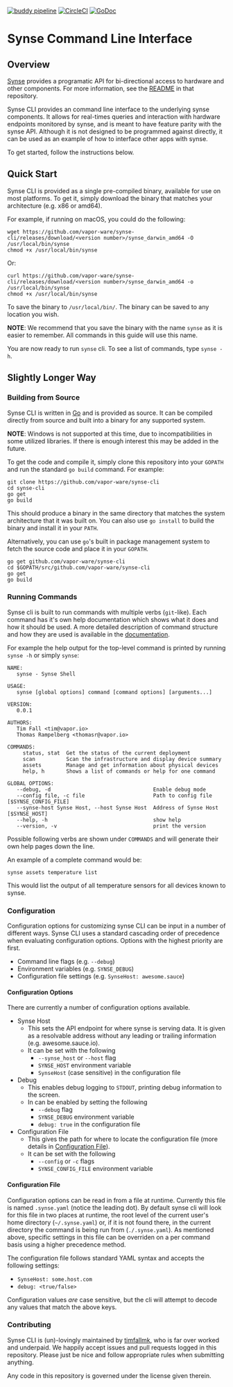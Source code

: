 [![buddy pipeline](https://app.buddy.works/timfall/synse-cli/pipelines/pipeline/50439/badge.svg?token=3ae6c804af4fdb5947b58ba1c544c232bf8d28f6e6d2b07321added2d1cc0bad "buddy pipeline")](https://app.buddy.works/timfall/synse-cli/pipelines/pipeline/50439)
[![CircleCI](https://circleci.com/gh/vapor-ware/synse-cli.svg?style=shield&circle-token=7e11598b349e1d280c7cd78517ababef0f837bc3)](https://circleci.com/gh/vapor-ware/vesh)
[![GoDoc](https://godoc.org/github.com/vapor-ware/synse-cli?status.svg)](http://godoc.org/github.com/vapor-ware/synse-cli)

# Synse Command Line Interface

## Overview

[Synse](https://github.com/vapor-ware/synse-server) provides a programatic API for bi-directional access to hardware and other components. For more information, see the [README](https://github.com/vapor-ware/synse-server/blob/master/README.md) in that repository.

Synse CLI provides an command line interface to the underlying synse components. It allows for real-times queries and interaction with hardware endpoints monitored by synse, and is meant to have feature parity with the synse API. Although it is not designed to be programmed against directly, it can be used as an example of how to interface other apps with synse.

To get started, follow the instructions below.

## Quick Start

Synse CLI is provided as a single pre-compiled binary, available for use on most platforms. To get it, simply download the binary that matches your architecture (e.g. x86 or amd64).

For example, if running on macOS, you could do the following:

```shell
wget https://github.com/vapor-ware/synse-cli/releases/download/<version number>/synse_darwin_amd64 -O /usr/local/bin/synse
chmod +x /usr/local/bin/synse
```

Or:

```shell
curl https://github.com/vapor-ware/synse-cli/releases/download/<version number>/synse_darwin_amd64 -o /usr/local/bin/synse
chmod +x /usr/local/bin/synse
```

To save the binary to `/usr/local/bin/`. The binary can be saved to any location you wish.

**NOTE**: We recommend that you save the binary with the name `synse` as it is easier to remember. All commands in this guide will use this name.

You are now ready to run `synse` cli. To see a list of commands, type `synse -h`.

## Slightly Longer Way

### Building from Source

Synse CLI is written in [Go](https://golang.org) and is provided as source. It can be compiled directly from source and built into a binary for any supported system.

**NOTE**: Windows is not supported at this time, due to incompatibilities in some utilized libraries. If there is enough interest this may be added in the future.

To get the code and compile it, simply clone this repository into your `GOPATH` and run the standard `go build` command. For example:

```shell
git clone https://github.com/vapor-ware/synse-cli
cd synse-cli
go get
go build
```

This should produce a binary in the same directory that matches the system architecture that it was built on. You can also use `go install` to build the binary and install it in your `PATH`.

Alternatively, you can use `go`'s built in package management system to fetch the source code and place it in your `GOPATH`.

```shell
go get github.com/vapor-ware/synse-cli
cd $GOPATH/src/github.com/vapor-ware/synse-cli
go get
go build
```

### Running Commands

Synse cli is built to run commands with multiple verbs (`git`-like). Each command has it's own help documentation which shows what it does and how it should be used. A more detailed description of command structure and how they are used is available in the [documentation](http://godoc.org/github.com/vapor-ware/synse-cli).

For example the help output for the top-level command is printed by running `synse -h` or simply `synse`:

```shell
NAME:
   synse - Synse Shell

USAGE:
   synse [global options] command [command options] [arguments...]

VERSION:
   0.0.1

AUTHORS:
   Tim Fall <tim@vapor.io>
   Thomas Rampelberg <thomasr@vapor.io>

COMMANDS:
     status, stat  Get the status of the current deployment
     scan          Scan the infrastructure and display device summary
     assets        Manage and get information about physical devices
     help, h       Shows a list of commands or help for one command

GLOBAL OPTIONS:
   --debug, -d                                 Enable debug mode
   --config file, -c file                      Path to config file [$SYNSE_CONFIG_FILE]
   --synse-host Synse Host, --host Synse Host  Address of Synse Host [$SYNSE_HOST]
   --help, -h                                  show help
   --version, -v                               print the version
```

Possible following verbs are shown under `COMMANDS` and will generate their own help pages down the line.

An example of a complete command would be:

```shell
synse assets temperature list
```

This would list the output of all temperature sensors for all devices known to synse.

### Configuration

Configuration options for customizing synse CLI can be input in a number of different ways. Synse CLI uses a standard cascading order of precedence when evaluating configuration options. Options with the highest priority are first.

- Command line flags (e.g. `--debug`)
- Environment variables (e.g. `SYNSE_DEBUG`)
- Configuration file settings (e.g. `SynseHost: awesome.sauce`)

#### Configuration Options

There are currently a number of configuration options available.

- Synse Host
   - This sets the API endpoint for where synse is serving data. It is given as a resolvable address without any leading or trailing information (e.g. awesome.sauce.io).
   - It can be set with the following
      - `--synse_host` or `--host` flag
      - `SYNSE_HOST` environment variable
      - `SynseHost` (case sensitive) in the configuration file
- Debug
   - This enables debug logging to `STDOUT`, printing debug information to the screen.
   - In can be enabled by setting the following
      - `--debug` flag
      - `SYNSE_DEBUG` environment variable
      - `debug: true` in the configuration file
- Configuration File
   - This gives the path for where to locate the configuration file (more details in [Configuration File](#configuration-file)).
   - It can be set with the following
      - `--config` or `-c` flags
      - `SYNSE_CONFIG_FILE` environment variable

#### Configuration File

Configuration options can be read in from a file at runtime. Currently this file is named `.synse.yaml` (notice the leading dot). By default synse cli will look for this file in two places at runtime, the root level of the current user's home directory (`~/.synse.yaml`) or, if it is not found there, in the current directory the command is being run from (`./.synse.yaml`). As mentioned above, specific settings in this file can be overriden on a per command basis using a higher precedence method.

The configuration file follows standard YAML syntax and accepts the following settings:

- `SynseHost: some.host.com`
- `debug: <true/false>`

Configuration values _are_ case sensitive, but the cli will attempt to decode any values that match the above keys.

### Contributing

Synse CLI is (un)-lovingly maintained by [timfallmk](https://github.com/timfallmk), who is far over worked and underpaid. We happily accept issues and pull requests logged in this repository. Please just be nice and follow appropriate rules when submitting anything.

Any code in this repository is governed under the license given therein.
